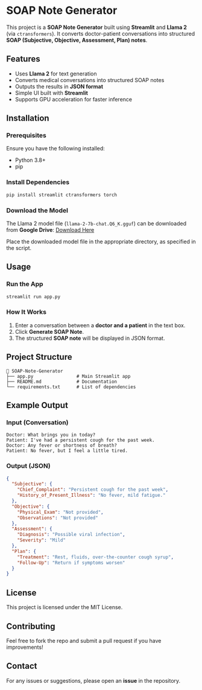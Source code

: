 # SOAP Note Generator

This project is a **SOAP Note Generator** built using **Streamlit** and **Llama 2** (via `ctransformers`). It converts doctor-patient conversations into structured **SOAP (Subjective, Objective, Assessment, Plan) notes**.

## Features
- Uses **Llama 2** for text generation
- Converts medical conversations into structured SOAP notes
- Outputs the results in **JSON format**
- Simple UI built with **Streamlit**
- Supports GPU acceleration for faster inference

## Installation
### Prerequisites
Ensure you have the following installed:
- Python 3.8+
- pip

### Install Dependencies
```bash
pip install streamlit ctransformers torch
```

### Download the Model
The Llama 2 model file (`llama-2-7b-chat.Q6_K.gguf`) can be downloaded from **Google Drive**:
[Download Here](YOUR_GOOGLE_DRIVE_LINK)

Place the downloaded model file in the appropriate directory, as specified in the script.

## Usage
### Run the App
```bash
streamlit run app.py
```

### How It Works
1. Enter a conversation between a **doctor and a patient** in the text box.
2. Click **Generate SOAP Note**.
3. The structured **SOAP note** will be displayed in JSON format.

## Project Structure
```
📂 SOAP-Note-Generator
├── app.py                # Main Streamlit app
├── README.md             # Documentation
└── requirements.txt      # List of dependencies
```

## Example Output
### Input (Conversation)
```
Doctor: What brings you in today?
Patient: I've had a persistent cough for the past week.
Doctor: Any fever or shortness of breath?
Patient: No fever, but I feel a little tired.
```

### Output (JSON)
```json
{
  "Subjective": {
    "Chief_Complaint": "Persistent cough for the past week",
    "History_of_Present_Illness": "No fever, mild fatigue."
  },
  "Objective": {
    "Physical_Exam": "Not provided",
    "Observations": "Not provided"
  },
  "Assessment": {
    "Diagnosis": "Possible viral infection",
    "Severity": "Mild"
  },
  "Plan": {
    "Treatment": "Rest, fluids, over-the-counter cough syrup",
    "Follow-Up": "Return if symptoms worsen"
  }
}
```

## License
This project is licensed under the MIT License.

## Contributing
Feel free to fork the repo and submit a pull request if you have improvements!

## Contact
For any issues or suggestions, please open an **issue** in the repository.

